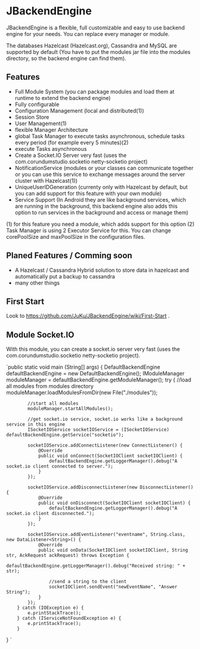 # JBackendEngine
JBackendEngine is a flexible, full customizable and easy to use backend engine for your needs.
You can replace every manager or module.

The databases Hazelcast (Hazelcast.org), Cassandra and MySQL are supported by default (You have to put the modules jar file into the modules directory, so the backend engine can find them).

## Features
 - Full Module System (you can package modules and load them at runtime to extend the backend engine)
 - Fully configurable
 - Configuration Management (local and distributed(1))
 - Session Store
 - User Management(1)
 - flexible Manager Architecture
 - global Task Manager to execute tasks asynchronous, schedule tasks every period (for example every 5 minutes)(2)
 - execute Tasks asynchronous
 - Create a Socket.IO Server very fast (uses the com.corundumstudio.socketio netty-socketio project)
 - NotificationService (modules or your classes can communicate together or you can use this service to exchange messages around the server cluster with Hazelcast(1))
 - UniqueUserIDGeneration (currenty only with Hazelcast by default, but you can add support for this feature with your own module)
 - Service Support (In Android they are like background services, which are running in the background, this backend engine also adds this option to run services in the background and access or manage them)
 
 (1) for this feature you need a module, which adds support for this option
 (2) Task Manager is using 2 Executor Service for this. You can change corePoolSize and maxPoolSize in the configuration files.

## Planed Features / Comming soon
 - A Hazelcast / Cassandra Hybrid solution to store data in hazelcast and automatically put a backup to cassandra
 - many other things

## First Start
Look to https://github.com/JuKu/JBackendEngine/wiki/First-Start .

## Module Socket.IO
With this module, you can create a socket.io server very fast (uses the com.corundumstudio.socketio netty-socketio project).

`public static void main (String[] args) {
   DefaultBackendEngine defaultBackendEngine = new DefaultBackendEngine();
        IModuleManager moduleManager = defaultBackendEngine.getModuleManager();
        try {
            //load all modules from modules directory
            moduleManager.loadModulesFromDir(new File("./modules"));

            //start all modules
            moduleManager.startAllModules();

            //get socket.io service, socket.io works like a background service in this engine
            ISocketIOService socketIOService = (ISocketIOService) defaultBackendEngine.getService("socketio");
            
            socketIOService.addConnectListener(new ConnectListener() {
                @Override
                public void onConnect(SocketIOClient socketIOClient) {
                    defaultBackendEngine.getLoggerManager().debug("A socket.io client connected to server.");
                }
            });
            
            socketIOService.addDisconnectListener(new DisconnectListener() {
                @Override
                public void onDisconnect(SocketIOClient socketIOClient) {
                    defaultBackendEngine.getLoggerManager().debug("A socket.io client disconnected.");
                }
            });
            
            socketIOService.addEventListener("eventname", String.class, new DataListener<String>() {
                @Override
                public void onData(SocketIOClient socketIOClient, String str, AckRequest ackRequest) throws Exception {
                    defaultBackendEngine.getLoggerManager().debug("Received string: " + str);

                    //send a string to the client
                    socketIOClient.sendEvent("newEventName", "Answer String");
                }
            });
        } catch (IOException e) {
            e.printStackTrace();
        } catch (IServiceNotFoundException e) {
            e.printStackTrace();
        }
}
`

